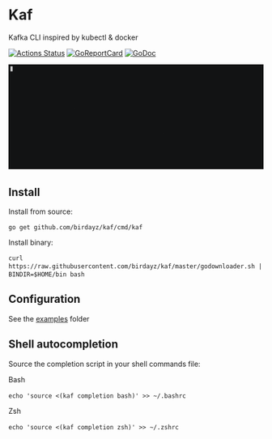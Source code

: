 # Kaf
Kafka CLI inspired by kubectl & docker

[![Actions Status](https://github.com/birdayz/kaf/workflows/Go/badge.svg)](https://github.com/birdayz/kaf/actions)
[![GoReportCard](https://goreportcard.com/badge/github.com/birdayz/kaf)](https://goreportcard.com/report/github.com/birdayz/kaf)
[![GoDoc](https://godoc.org/github.com/birdayz/kaf?status.svg)](https://godoc.org/github.com/birdayz/kaf)

![asciicinema](asciicinema.gif)

## Install
Install from source:

```
go get github.com/birdayz/kaf/cmd/kaf
```

Install binary:

```
curl https://raw.githubusercontent.com/birdayz/kaf/master/godownloader.sh | BINDIR=$HOME/bin bash
```


## Configuration
See the [examples](examples) folder

## Shell autocompletion
Source the completion script in your shell commands file:

Bash

```echo 'source <(kaf completion bash)' >> ~/.bashrc```

Zsh

```echo 'source <(kaf completion zsh)' >> ~/.zshrc```
